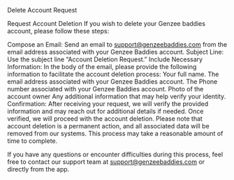 Delete Account Request

Request Account Deletion
If you wish to delete your Genzee baddies account, please follow these steps:

Compose an Email: Send an email to support@genzeebaddies.com from the email address associated with your Genzee Baddies account.
Subject Line: Use the subject line “Account Deletion Request.”
Include Necessary Information: In the body of the email, please provide the following information to facilitate the account deletion process:
Your full name.
The email address associated with your Genzee Baddies account.
The Phone number associated with your Genzee Baddies account.
Photo of the account owner
Any additional information that may help verify your identity.
Confirmation: After receiving your request, we will verify the provided information and may reach out for additional details if needed. Once verified, we will proceed with the account deletion.
Please note that account deletion is a permanent action, and all associated data will be removed from our systems. This process may take a reasonable amount of time to complete.

If you have any questions or encounter difficulties during this process, feel free to contact our support team at support@genzeebaddies.com or directly from the app.
